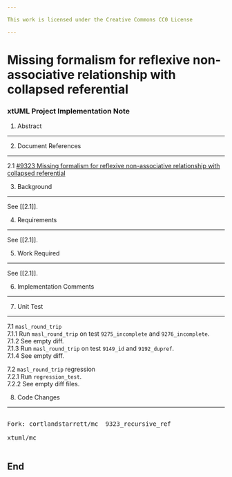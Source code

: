 ```yaml
---

This work is licensed under the Creative Commons CC0 License

---
```


# Missing formalism for reflexive non-associative relationship with collapsed referential
### xtUML Project Implementation Note

1. Abstract
-----------

2. Document References
----------------------
<a id="2.1"></a>2.1 [#9323 Missing formalism for reflexive non-associative relationship with collapsed referential](https://support.onefact.net/issues/9323)  

3. Background
-------------
See [[2.1]].

4. Requirements
---------------
See [[2.1]].

5. Work Required
----------------
See [[2.1]].

6. Implementation Comments
--------------------------

7. Unit Test
------------
7.1 `masl_round_trip`  
7.1.1 Run `masl_round_trip` on test `9275_incomplete` and `9276_incomplete`.  
7.1.2 See empty diff.  
7.1.3 Run `masl_round_trip` on test `9149_id` and `9192_dupref`.  
7.1.4 See empty diff.  

7.2 `masl_round_trip` regression  
7.2.1 Run `regression_test`.  
7.2.2 See empty diff files.

8. Code Changes
---------------
<pre>

Fork: cortlandstarrett/mc  9323_recursive_ref

xtuml/mc

</pre>

End
---

